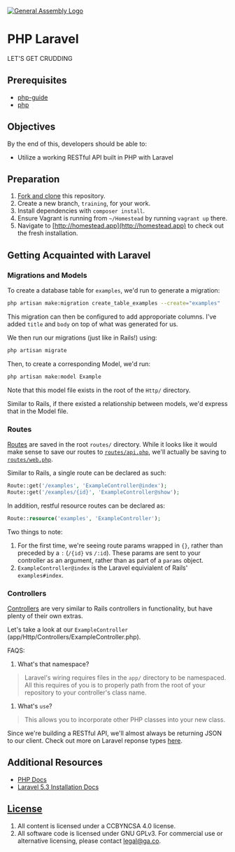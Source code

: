 [![General Assembly Logo](https://camo.githubusercontent.com/1a91b05b8f4d44b5bbfb83abac2b0996d8e26c92/687474703a2f2f692e696d6775722e636f6d2f6b6538555354712e706e67)](https://generalassemb.ly/education/web-development-immersive)

# PHP Laravel

LET'S GET CRUDDING

## Prerequisites

-   [php-guide](https://github.com/ga-wdi-boston/php-guide)
-   [php](https://github.com/ga-wdi-boston/php)

## Objectives

By the end of this, developers should be able to:

-   Utilize a working RESTful API built in PHP with Laravel

## Preparation

1.  [Fork and clone](https://github.com/ga-wdi-boston/meta/wiki/ForkAndClone)
    this repository.
1.  Create a new branch, `training`, for your work.
1.  Install dependencies with `composer install`.
1.  Ensure Vagrant is running from `~/Homestead` by running `vagrant up` there.
1.  Navigate to [http://homestead.app](http://homestead.app) to check out the fresh installation.

## Getting Acquainted with Laravel

### Migrations and Models

To create a database table for `examples`, we'd run to generate a migration:

```bash
php artisan make:migration create_table_examples --create="examples"
```

This migration can then be configured to add approporiate columns. I've added
`title` and `body` on top of what was generated for us.

We then run our migrations (just like in Rails!) using:

```bash
php artisan migrate
```

Then, to create a corresponding Model, we'd run:

```bash
php artisan make:model Example
```

Note that this model file exists in the root of the `Http/` directory.

Similar to Rails, if there existed a relationship between models, we'd express
that in the Model file.

### Routes

[Routes](https://laravel.com/docs/5.3/routing) are saved in the root `routes/`
directory. While it looks like it would make sense to save our routes to
 [`routes/api.php`](routes/api.php), we'll actually be saving to
[`routes/web.php`](routes/web.php).

Similar to Rails, a single route can be declared as such:

```php
Route::get('/examples', 'ExampleController@index');
Route::get('/examples/{id}', 'ExampleController@show');
```

In addition, restful resource routes can be declared as:

```php
Route::resource('examples', 'ExampleController');
```

Two things to note:

1.  For the first time, we're seeing route params wrapped in `{}`, rather than
preceded by a `:` (`/{id}` vs `/:id`). These params are sent to your controller
as an argument, rather than as part of a `params` object.
1.  `ExampleController@index` is the Laravel equivialent of Rails'
 `examples#index`.

### Controllers

[Controllers](https://laravel.com/docs/5.3/controllers) are very similar to
Rails controllers in functionality, but have plenty of their own extras.

Let's take a look at our `ExampleController` (app/Http/Controllers/ExampleController.php).

FAQS:

1.  What's that namespace?
> Laravel's wiring requires files in the `app/` directory to be namespaced. All
> this requires of you is to properly path from the root of your repository to
> your controller's class name.

1.  What's `use`?
>  This allows you to incorporate other PHP classes into your new class.

Since we're building a RESTful API, we'll almost always be returning JSON to
our client. Check out more on Laravel reponse types [here](https://laravel.com/docs/5.3/responses#other-response-types).

## Additional Resources

-  [PHP Docs](http://php.net/manual/en/)
-  [Laravel 5.3 Installation Docs](https://laravel.com/docs/5.3#installing-laravel)

## [License](LICENSE)

1.  All content is licensed under a CC­BY­NC­SA 4.0 license.
1.  All software code is licensed under GNU GPLv3. For commercial use or
    alternative licensing, please contact legal@ga.co.

